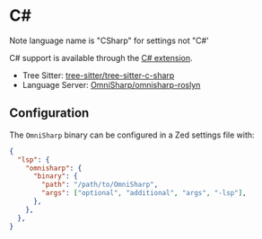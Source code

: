 # C#

Note language name is "CSharp" for settings not "C#'

C# support is available through the [C# extension](https://github.com/zed-industries/zed/tree/main/extensions/csharp).

- Tree Sitter: [tree-sitter/tree-sitter-c-sharp](https://github.com/tree-sitter/tree-sitter-c-sharp)
- Language Server: [OmniSharp/omnisharp-roslyn](https://github.com/OmniSharp/omnisharp-roslyn)

## Configuration

The `OmniSharp` binary can be configured in a Zed settings file with:

```json
{
  "lsp": {
    "omnisharp": {
      "binary": {
        "path": "/path/to/OmniSharp",
        "args": ["optional", "additional", "args", "-lsp"],
      },
    },
  },
}
```
